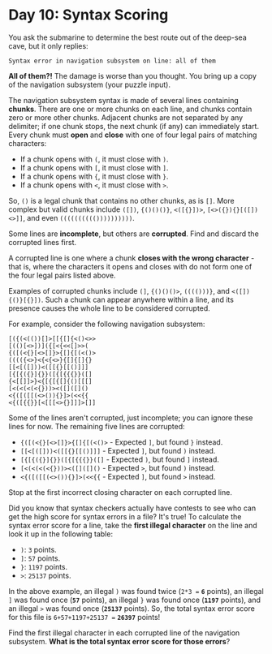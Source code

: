 # Day 10: Syntax Scoring
You ask the submarine to determine the best route out of the deep-sea cave, but it only replies:
```
Syntax error in navigation subsystem on line: all of them
```
**All of them?!** The damage is worse than you thought. You bring up a copy of the navigation subsystem (your puzzle 
input).

The navigation subsystem syntax is made of several lines containing **chunks**. There are one or more chunks on each 
line, and chunks contain zero or more other chunks. Adjacent chunks are not separated by any delimiter; if one chunk 
stops, the next chunk (if any) can immediately start. Every chunk must **open** and **close** with one of four legal 
pairs of matching characters:
* If a chunk opens with `(`, it must close with `)`.
* If a chunk opens with `[`, it must close with `]`.
* If a chunk opens with `{`, it must close with `}`.
* If a chunk opens with `<`, it must close with `>`.

So, `()` is a legal chunk that contains no other chunks, as is `[]`. More complex but valid chunks include `([])`, 
`{()()()}`, `<([{}])>`, `[<>({}){}[([])<>]]`, and even `(((((((((())))))))))`.

Some lines are **incomplete**, but others are **corrupted**. Find and discard the corrupted lines first.

A corrupted line is one where a chunk **closes with the wrong character** - that is, where the characters it opens and 
closes with do not form one of the four legal pairs listed above.

Examples of corrupted chunks include `(]`, `{()()()>`, `(((()))}`, and `<([]){()}[{}])`. Such a chunk can appear 
anywhere within a line, and its presence causes the whole line to be considered corrupted.

For example, consider the following navigation subsystem:
```
[({(<(())[]>[[{[]{<()<>>
[(()[<>])]({[<{<<[]>>(
{([(<{}[<>[]}>{[]{[(<()>
(((({<>}<{<{<>}{[]{[]{}
[[<[([]))<([[{}[[()]]]
[{[{({}]{}}([{[{{{}}([]
{<[[]]>}<{[{[{[]{()[[[]
[<(<(<(<{}))><([]([]()
<{([([[(<>()){}]>(<<{{
<{([{{}}[<[[[<>{}]]]>[]]
```
Some of the lines aren't corrupted, just incomplete; you can ignore these lines for now. The remaining five lines are 
corrupted:
* `{([(<{}[<>[]}>{[]{[(<()>` - Expected `]`, but found `}` instead.
* `[[<[([]))<([[{}[[()]]]` - Expected `]`, but found `)` instead.
* `[{[{({}]{}}([{[{{{}}([]` - Expected `)`, but found `]` instead.
* `[<(<(<(<{}))><([]([]()` - Expected `>`, but found `)` instead.
* `<{([([[(<>()){}]>(<<{{` - Expected `]`, but found `>` instead.

Stop at the first incorrect closing character on each corrupted line.

Did you know that syntax checkers actually have contests to see who can get the high score for syntax errors in a file? 
It's true! To calculate the syntax error score for a line, take the **first illegal character** on the line and look it 
up in the following table:
* `)`: `3` points.
* `]`: `57` points.
* `}`: `1197` points.
* `>`: `25137` points.

In the above example, an illegal `)` was found twice (`2*3 =` **`6`** points), an illegal `]` was found once (**`57`** 
points), an illegal `}` was found once (**`1197`** points), and an illegal `>` was found once (**`25137`** points). So, 
the total syntax error score for this file is `6+57+1197+25137 =` **`26397`** points!

Find the first illegal character in each corrupted line of the navigation subsystem. **What is the total syntax error 
score for those errors**?
